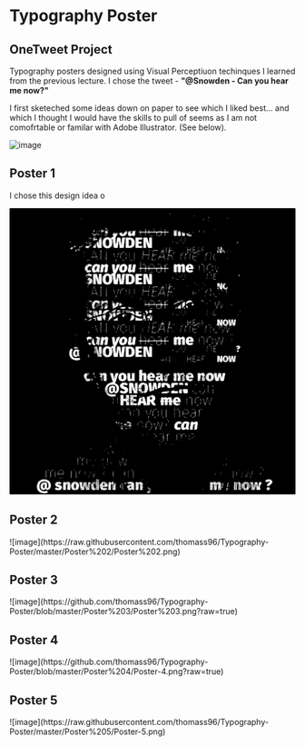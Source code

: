 <h1>Typography Poster</h1>
<h2>OneTweet Project</h2>

Typography posters designed using Visual Perceptiuon techinques I learned from the previous lecture. I chose the tweet - <strong>"@Snowden - Can you hear me now?"</strong>

I first sketeched some ideas down on paper to see which I liked best... and which I thought I would have the skills to pull of seems as I am not comofrtable or familar with Adobe Illustrator. (See below).

![image]()


<h2>Poster 1</h2>
I chose this design idea o

![image](https://raw.githubusercontent.com/thomass96/Typography-Poster/master/Poster%201/Poster%201.png)

<h2>Poster 2</h2>
![image](https://raw.githubusercontent.com/thomass96/Typography-Poster/master/Poster%202/Poster%202.png)

<h2>Poster 3</h2>
![image](https://github.com/thomass96/Typography-Poster/blob/master/Poster%203/Poster%203.png?raw=true)

<h2>Poster 4</h2>
![image](https://github.com/thomass96/Typography-Poster/blob/master/Poster%204/Poster-4.png?raw=true)

<h2>Poster 5</h2>
![image](https://raw.githubusercontent.com/thomass96/Typography-Poster/master/Poster%205/Poster-5.png)